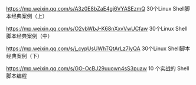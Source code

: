 https://mp.weixin.qq.com/s/A3z0E8bZaE4gi6VYASEzmQ   30个Linux Shell脚本经典案例（上）


https://mp.weixin.qq.com/s/O2vbWbJ-K68nXxvVwUCfaw   30个Linux Shell脚本经典案例（中）


https://mp.weixin.qq.com/s/j_cypUsUWhTQtArLz7IyQA   30个Linux Shell脚本经典案例（下）


https://mp.weixin.qq.com/s/GO-OcBJ29uuown4sS3puaw   10 个实战的 Shell 脚本编程
